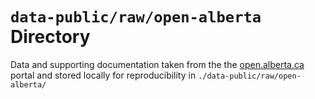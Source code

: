 `data-public/raw/open-alberta` Directory
=========

Data and supporting documentation taken from the  the [open.alberta.ca](https://open.alberta.ca/opendata/assured-income-for-the-severely-handicapped-aish-caseload-alberta) portal and stored locally for reproducibility in `./data-public/raw/open-alberta/`
